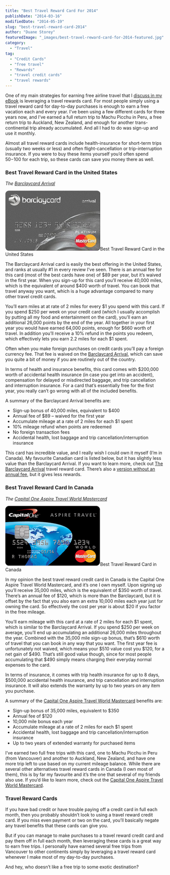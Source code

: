 ```yaml
---
title: "Best Travel Reward Card For 2014"
publishDate: "2014-03-16"
modifiedDate: "2014-05-19"
slug: "best-travel-reward-card-2014"
author: "Duane Storey"
featuredImage: "_images/best-travel-reward-card-for-2014-featured.jpg"
category:
  - "Travel"
tag:
  - "Credit Cards"
  - "free travel"
  - "Rewards"
  - "travel credit cards"
  - "travel rewards"
---
```


One of my main strategies for earning free airline travel that I [discuss in my eBook](http://mignerd.com/book) is leveraging a travel rewards card. For most people simply using a travel reward card for day-to-day purchases is enough to earn a free vacation each and every year. I’ve been using a few different cards for three years now, and I’ve earned a full return trip to Machu Picchu in Peru, a free return trip to Auckland, New Zealand, and enough for another trans-continental trip already accumulated. And all I had to do was sign-up and use it monthly.

Almost all travel reward cards include health-insurance for short-term trips (usually two weeks or less) and often flight-cancellation or trip-interruption insurance. If you were to buy these items yourself you’d often spend $50-$100 for each trip, so these cards can save you money there as well.

### Best Travel Reward Card in the United States

*The [Barclaycard Arrival](http://track.linkoffers.net/a.aspx?foid=22907635&fot=9999&foc=1)*

[![Best Travel Reward Card in the United States](_images/best-travel-reward-card-for-2014-1.jpg)](http://track.linkoffers.net/a.aspx?foid=22907635&fot=9999&foc=1")Best Travel Reward Card in the United States



The Barclaycard Arrival card is easily the best offering in the United States, and ranks at usually #1 in every review I’ve seen. There is an annual fee for this card (most of the best cards have one) of $89 per year, but it’s waived in the first year. When you sign-up for this card you’ll receive 40,000 miles, which is the equivalent of around $400 worth of travel. You can book that travel anyway you want, which is a huge advantage compared to many other travel credit cards.

You’ll earn miles at at rate of 2 miles for every $1 you spend with this card. If you spend $250 per week on your credit card (which I usually accomplish by putting all my food and entertainment on the card), you’ll earn an additional 26,000 points by the end of the year. All together in your first year you would have earned 64,000 points, enough for $660 worth of travel. In addition you’ll receive a 10% refund in the points you redeem, which effectively lets you earn 2.2 miles for each $1 spent.

Often when you make foreign purchases on credit cards you’ll pay a foreign currency fee. That fee is waived on the [Barclaycard Arrival](http://track.linkoffers.net/a.aspx?foid=22907635&fot=9999&foc=1), which can save you quite a bit of money if you are routinely out of the country.

In terms of health and insurance benefits, this card comes with $200,000 worth of accidental health insurance (in case you get into an accident), compensation for delayed or misdirected baggage, and trip cancellation and interruption insurance. For a card that’s essentially free for the first year, you really can’t go wrong with all of the included benefits.

A summary of the Barclaycard Arrival benefits are:

- Sign-up bonus of 40,000 miles, equivalent to $400
- Annual fee of $89 – waived for the first year
- Accumulate mileage at a rate of 2 miles for each $1 spent
- 10% mileage refund when points are redeemed
- No foreign transaction fees
- Accidental health, lost baggage and trip cancellation/interruption insurance

This card has incredible value, and I really wish I could own it myself (I’m in Canada). My favourite Canadian card is listed below, but it has slightly less value than the Barclaycard Arrival. If you want to learn more, check out [The Barclaycard Arrival](http://track.linkoffers.net/a.aspx?foid=22907635&fot=9999&foc=1) travel reward card. There’s also a [version without an annual fee](http://track.linkoffers.net/a.aspx?foid=22907634&fot=9999&foc=1), but it gives less rewards.

### Best Travel Reward Card In Canada

*The [Capital One Aspire Travel World Mastercard](http://mignerd.com/canadacapitalone)*

![Best Travel Reward Card in Canada](_images/best-travel-reward-card-for-2014-2.jpg)Best Travel Reward Card in Canada



In my opinion the best travel reward credit card in Canada is the Capital One Aspire Travel World Mastercard, and it’s one I own myself. Upon signing up you’ll receive 35,000 miles, which is the equivalent of $350 worth of travel. There’s an annual fee of $120, which is more than the Barclaycard, but it is offset by the fact that you also earn an extra 10,000 miles each year just for owning the card. So effectively the cost per year is about $20 if you factor in the free mileage.

You’ll earn mileage with this card at a rate of 2 miles for each $1 spent, which is similar to the Barclaycard Arrival. If you spend $250 per week on average, you’ll end up accumulating an additional 26,000 miles throughout the year. Combined with the 35,000 mile sign-up bonus, that’s $610 worth of travel that you can book in any way that you want. The first year fee is unfortunately not waived, which means your $510 value cost you $120, for a net gain of $490. That’s still good value though, since for most people accumulating that $490 simply means charging their everyday normal expenses to the card.

In terms of insurance, it comes with trip health insurance for up to 8 days, $500,000 accidental health insurance, and trip cancellation and interruption insurance. It will also extends the warranty by up to two years on any item you purchase.

A summary of the [Capital One Aspire Travel World Mastercard](http://mignerd.com/canadacapitalone) benefits are:

- Sign-up bonus of 35,000 miles, equivalent to $350
- Annual fee of $120
- 10,000 mile bonus each year
- Accumulate mileage at a rate of 2 miles for each $1 spent
- Accidental health, lost baggage and trip cancellation/interruption insurance
- Up to two years of extended warranty for purchased items

I’ve earned two full free trips with this card, one to Machu Picchu in Peru (from Vancouver) and another to Auckland, New Zealand, and have one more trip left to use based on my current mileage balance. While there are several other alternatives travel reward cards in Canada (I own most of them), this is by far my favourite and it’s the one that several of my friends also use. If you’d like to learn more, check out the [Capital One Aspire Travel World Mastercard](http://mignerd.com/canadacapitalone).

### Travel Reward Cards

If you have bad credit or have trouble paying off a credit card in full each month, then you probably shouldn’t look to using a travel reward credit card. If you miss even payment or two on the card, you’ll basically negate any travel benefits that these cards can give you.

But if you can manage to make purchases to a travel reward credit card and pay them off in full each month, then leveraging these cards is a great way to earn free trips. I personally have earned several free trips from Vancouver to other continents simply by leveraging a travel reward card whenever I make most of my day-to-day purchases.

And hey, who doesn’t like a free trip to some exotic destination?